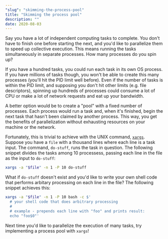 ```yaml
---
"slug": "skimming-the-process-pool"
title: "Skimming the process pool"
description: ""
date: 2020-08-03
---
```


Say you have a lot of independent computing tasks to complete. You don't have to finish one before starting the next, and you'd like to parallelize them to speed up collective execution. This means running the tasks simultaneously in separate processes. How many processes do you spin up?

If you have a hundred tasks, you could run each task in its own OS process. If you have millions of tasks though, you won't be able to create this many processes (you'll hit the PID limit well before). Even if the number of tasks is within the PID limit, and supposing you don't hit other limits (e.g. file descriptors), spinning up hundreds of processes could consume a lot of CPU or make a lot of network requests and eat up your bandwidth.

A better option would be to create a "pool" with a fixed number of processes. Each process would run a task and, when it's finished, begin the next task that hasn't been claimed by another process. This way, you get the benefits of parallelization without exhausting resources on your machine or the network.

Fortunately, this is trivial to achieve with the UNIX command, [`xargs`](https://man7.org/linux/man-pages/man1/xargs.1.html). Suppose you have a `file` with a thousand lines where each line is a task input. The command, `do-stuff`, runs the task in question. The following snippet divides the tasks among 10 processess, passing each line in the file as the input to `do-stuff`:

```sh
xargs -a "$file" -n 1 -P 10 do-stuff
```

What if `do-stuff` doesn't exist and you'd like to write your own shell code that performs arbitary processing on each line in the file? The following snippet achieves this:

```sh
xargs -a "$file" -n 1 -P 10 bash -c $'
  # your shell code that does arbitrary processing
  #
  # example - prepends each line with "foo" and prints result:
  echo "foo$0"'
```

Next time you'd like to parallelize the execution of many tasks, try implementing a process pool with `xargs`!
